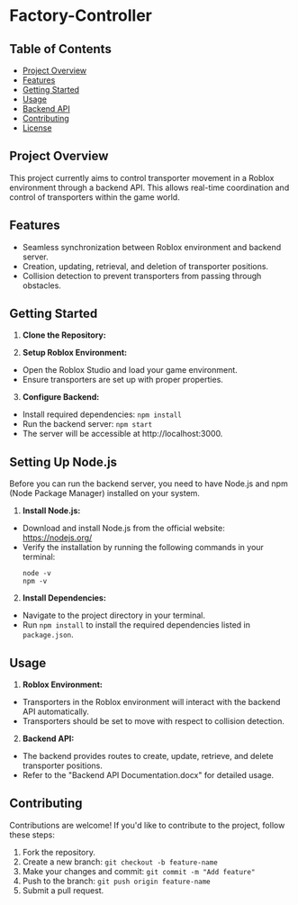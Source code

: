 # Factory-Controller

## Table of Contents
- [Project Overview](#project-overview)
- [Features](#features)
- [Getting Started](#getting-started)
- [Usage](#usage)
- [Backend API](#backend-api)
- [Contributing](#contributing)
- [License](#license)

## Project Overview

This project currently aims to control transporter movement in a Roblox environment through a backend API. This allows real-time coordination and control of transporters within the game world.

## Features

- Seamless synchronization between Roblox environment and backend server.
- Creation, updating, retrieval, and deletion of transporter positions.
- Collision detection to prevent transporters from passing through obstacles.

## Getting Started

1. **Clone the Repository:**

2. **Setup Roblox Environment:**
- Open the Roblox Studio and load your game environment.
- Ensure transporters are set up with proper properties.

3. **Configure Backend:**
- Install required dependencies: `npm install`
- Run the backend server: `npm start`
- The server will be accessible at http://localhost:3000.


## Setting Up Node.js

Before you can run the backend server, you need to have Node.js and npm (Node Package Manager) installed on your system.

1. **Install Node.js:**
- Download and install Node.js from the official website: https://nodejs.org/
- Verify the installation by running the following commands in your terminal:
  ```
  node -v
  npm -v
  ```

2. **Install Dependencies:**
- Navigate to the project directory in your terminal.
- Run `npm install` to install the required dependencies listed in `package.json`.


## Usage

1. **Roblox Environment:**
- Transporters in the Roblox environment will interact with the backend API automatically.
- Transporters should be set to move with respect to collision detection.

2. **Backend API:**
- The backend provides routes to create, update, retrieve, and delete transporter positions.
- Refer to the "Backend API Documentation.docx" for detailed usage.

## Contributing

Contributions are welcome! If you'd like to contribute to the project, follow these steps:

1. Fork the repository.
2. Create a new branch: `git checkout -b feature-name`
3. Make your changes and commit: `git commit -m "Add feature"`
4. Push to the branch: `git push origin feature-name`
5. Submit a pull request.
